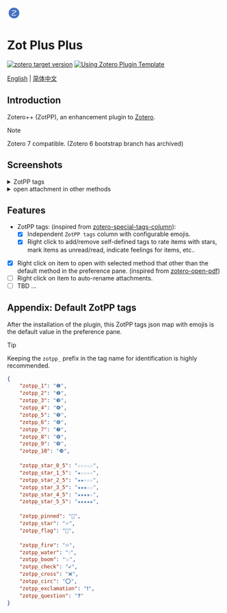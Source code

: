 ![](addon/content/icons/favicon.png)

# Zot Plus Plus

[![zotero target version](https://img.shields.io/badge/Zotero-7-green?style=flat-square&logo=zotero&logoColor=CC2936)](https://www.zotero.org)
[![Using Zotero Plugin Template](https://img.shields.io/badge/Using-Zotero%20Plugin%20Template-blue?style=flat-square&logo=github)](https://github.com/windingwind/zotero-plugin-template)

[English](README.md) | [简体中文](doc/README-zhCN.md)

## Introduction
Zotero++ (ZotPP), an enhancement plugin to [Zotero](https://www.zotero.org/).

> [!NOTE]
> Zotero 7 compatible. (Zotero 6 bootstrap branch has archived)

## Screenshots
<details>
  <summary>ZotPP tags</summary>
  <!-- ![menupopups](doc/menupopups.png) -->
  <img src="doc/menupopups.png" />
</details>
<details>
  <summary>open attachment in other methods</summary>
  <!-- ![open attachment in](doc/open-in.png) -->
  <img src="doc/open-in.png" />
</details>

## Features
- ZotPP tags: (inspired from [zotero-special-tags-column](https://github.com/whacked/zotero-special-tags-column)):
  - [x] Independent `ZotPP tags` column with configurable emojis.
  - [x] Right click to add/remove self-defined tags to rate items with stars, mark items as unread/read, indicate feelings for items, etc..
- [x] Right click on item to open with selected method that other than the default method in the preference pane. (inspired from [zotero-open-pdf](https://github.com/retorquere/zotero-open-pdf))
- [ ] Right click on item to auto-rename attachments.
- [ ] TBD ...

## Appendix: Default ZotPP tags
After the installation of the plugin, this ZotPP tags json map with emojis is the default value in the preference pane.

> [!TIP]
> Keeping the `zotpp_` prefix in the tag name for identification is highly recommended.

```json
{
    "zotpp_1": "❶",
    "zotpp_2": "❷",
    "zotpp_3": "❸",
    "zotpp_4": "❹",
    "zotpp_5": "❺",
    "zotpp_6": "❻",
    "zotpp_7": "❼",
    "zotpp_8": "❽",
    "zotpp_9": "❾",
    "zotpp_10": "❿",

    "zotpp_star_0_5": "☆☆☆☆☆",
    "zotpp_star_1_5": "★☆☆☆☆",
    "zotpp_star_2_5": "★★☆☆☆",
    "zotpp_star_3_5": "★★★☆☆",
    "zotpp_star_4_5": "★★★★☆",
    "zotpp_star_5_5": "★★★★★",

    "zotpp_pinned": "📌",
    "zotpp_star": "⭐",
    "zotpp_flag": "🚩",

    "zotpp_fire": "🔥",
    "zotpp_water": "💧",
    "zotpp_boom": "💥",
    "zotpp_check": "✔️",
    "zotpp_cross": "❌",
    "zotpp_circ": "⭕",
    "zotpp_exclamation": "❗",
    "zotpp_question": "❓"
}
```
